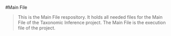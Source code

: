 #Main File
> This is the Main File respository. It holds all needed files for the Main File of the Taxonomic Inference project. The Main File is the execution file of the project.
